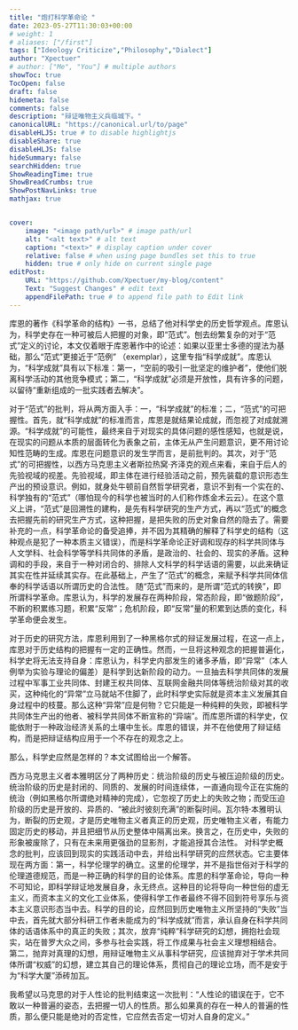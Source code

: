 ```yaml
---
title: "炮打科学革命论 "
date: 2023-05-27T11:30:03+00:00
# weight: 1
# aliases: ["/first"]
tags: ["Ideology Criticize","Philosophy","Dialect"]
author: "Xpectuer"
# author: ["Me", "You"] # multiple authors
showToc: true
TocOpen: false
draft: false
hidemeta: false
comments: false
description: "辩证唯物主义兵临城下。"
canonicalURL: "https://canonical.url/to/page"
disableHLJS: true # to disable highlightjs
disableShare: true
disableHLJS: false
hideSummary: false
searchHidden: true
ShowReadingTime: true
ShowBreadCrumbs: true
ShowPostNavLinks: true
mathjax: true


cover:
    image: "<image path/url>" # image path/url
    alt: "<alt text>" # alt text
    caption: "<text>" # display caption under cover
    relative: false # when using page bundles set this to true
    hidden: true # only hide on current single page
editPost:
    URL: "https://github.com/Xpectuer/my-blog/content"
    Text: "Suggest Changes" # edit text
    appendFilePath: true # to append file path to Edit link
---
```



库恩的著作《科学革命的结构》一书，总结了他对科学史的历史哲学观点。库恩认为，科学史存在一种可被后人把握的对象，即“范式”。刨去纷繁复杂的对于“范式”定义的讨论，本文仅着眼于库恩著作中的论述：如果以亚里士多德的提法为基础，那么“范式”更接近于“范例” （exemplar），这里专指“科学成就”。库恩认为，“科学成就”具有以下标准：第一，“空前的吸引一批坚定的维护者”，使他们脱离科学活动的其他竞争模式；第二，“科学成就”必须是开放性，具有许多的问题，以留待“重新组成的一批实践者去解决”。

对于“范式”的批判，将从两方面入手：一，“科学成就”的标准；二，“范式”的可把握性。首先，就“科学成就”的标准而言，库恩是就结果论成就，而忽视了对成就溯源。“科学成就”的可能性，最终来自于对现实的具体问题的感性感知，也就是说，在现实的问题从本质的层面转化为表象之前，主体无从产生问题意识，更不用讨论知性范畴的生成。库恩在问题意识的发生学而言，是前批判的。其次，对于“范式”的可把握性，以西方马克思主义者斯拉热窝·齐泽克的观点来看，来自于后人的先验视域的视差。先验视域，即主体在进行经验活动之前，预先装载的意识形态生产出的预设意识。例如，就身处牛顿前自然哲学研究者，意识不到有一个实在的、科学独有的“范式”（哪怕现今的科学也被当时的人们称作炼金术云云）。在这个意义上讲，“范式”是回溯性的建构，是先有科学研究的生产方式，再以“范式”的概念去把握先前的研究生产方式，这种把握，是把失败的历史对象自然的隐去了。需要补充的一点，科学革命论的备受追捧，并不因为其精确的解释了科学史的结构（这种观点是犯了一种本质主义错误），而是科学革命论正好调和现存的科学共同体与人文学科、社会科学等学科共同体的矛盾，是政治的、社会的、现实的矛盾。这种调和的手段，来自于一种对闭合的、排除人文科学的科学话语的需要，以此来确证其实在性并延续其实存。在此基础上，产生了“范式”的概念，来赋予科学共同体信奉的科学话语以所谓历史的合法性。
随“范式”而来的，是所谓“范式的转换”，即所谓科学革命。库恩认为，科学的发展存在两种阶段，常态阶段，即“做题阶段”，不断的积累练习题，积累“反常”；危机阶段，即“反常”量的积累到达质的变化，科学革命便会发生。

对于历史的研究方法，库恩利用到了一种黑格尔式的辩证发展过程，在这一点上，库恩对于历史结构的把握有一定的正确性。然而，一旦将这种观念的把握普遍化，科学史将无法支持自身：库恩认为，科学史内部发生的诸多矛盾，即“异常”（本人例举为实验与理论的偏差）是科学到达新阶段的动力。一旦抽去科学共同体的发展过程中军事工业共同体、封建王权共同体、互联网金融共同体等统治阶级对其的收买，这种纯化的“异常”立马就站不住脚了，此时科学史实际就是资本主义发展其自身过程中的枝蔓。那么这种“异常”应是何物？它只能是一种纯粹的失败，即被科学共同体生产出的他者、被科学共同体不断宣称的“异端”。而库恩所谓的科学史，仅能依附于一种政治经济关系的土壤中生长。库恩的错误，并不在他使用了辩证结构，而是把辩证结构应用于一个不存在的观念之上。

那么，科学史应然是怎样的？本文试图给出一个解答。

西方马克思主义者本雅明区分了两种历史：统治阶级的历史与被压迫阶级的历史。统治阶级的历史是封闭的、同质的、发展的时间连续体，一直通向现今正在实施的统治（例如黑格尔所谓绝对精神的完成），它忽视了历史上的失败之物；而受压迫阶级的历史是开放的、异质的、“被此时彼刻充满”的断裂时间。瓦尔特·本雅明认为，断裂的历史观，才是历史唯物主义者真正的历史观，历史唯物主义者，有能力固定历史的移动，并且把细节从历史整体中隔离出来。换言之，在历史中，失败的形象被废除了，只有在未来用更强劲的显影剂，才能追授其合法性。
对科学史概念的批判，应该回到现实的实践活动中去，并给出科学研究的应然状态。它主要体现在两方面：第一，科学伦理学的确立。这里的伦理学，并不是指世俗对于科学的伦理道德规范，而是一种正确的科学的目的论体系。库恩的科学革命论，导向一种不可知论，即科学辩证地发展自身，永无终点。这种目的论将导向一种世俗的虚无主义，而资本主义的文化工业体系，使得科学工作者最终不得不回到符号享乐与资本主义意识形态当中去。科学的目的论，应然回到历史唯物主义所坚持的“失败”当中去，首先就大部分科研工作者未能成为的“科学成就”而言，承认自身在科学共同体的话语体系中的真正的失败；其次，放弃“纯粹”科学研究的幻想，拥抱社会现实，站在普罗大众之间，多参与社会实践，将工作成果与社会主义理想相结合。 第二，抛弃对真理的幻想，用辩证唯物主义从事科学研究，应该抛弃对于学术共同体所谓“权威”的幻想，建立其自己的理论体系，贯彻自己的理论立场，而不是安于为“科学大厦”添砖加瓦。

我希望以马克思的对于人性论的批判结束这一次批判：“人性论的错误在于，它不敢以一种普遍的姿态，去把握一切人的性质。那么如果真的存在一种人的普遍的性质，那么便只能是绝对的否定性，它应然去否定一切对人自身的定义。”
